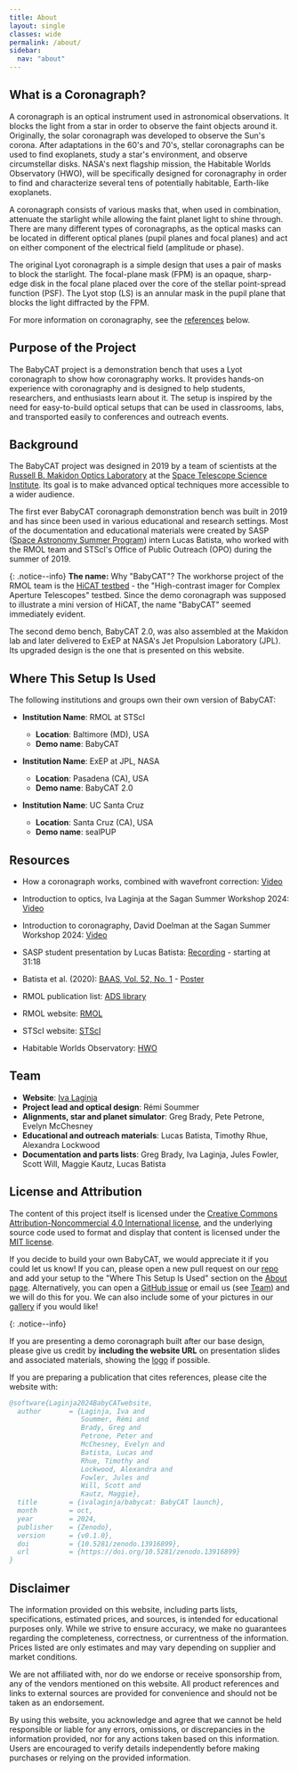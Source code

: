 ```yaml
---
title: About
layout: single
classes: wide
permalink: /about/
sidebar:
  nav: "about"
---
```


## What is a Coronagraph?

A coronagraph is an optical instrument used in astronomical observations. It blocks the light from a star in order to
observe the faint objects around it. Originally, the solar coronagraph was developed to observe the Sun's corona. After
adaptations in the 60's and 70's, stellar coronagraphs can be used to find exoplanets, study a star's environment, and
observe circumstellar disks. NASA's next flagship mission, the Habitable Worlds Observatory (HWO), will be specifically
designed for coronagraphy in order to find and characterize several tens of potentially habitable, Earth-like exoplanets.

A coronagraph consists of various masks that, when used in combination, attenuate the starlight while allowing the faint
planet light to shine through. There are many different types of coronagraphs, as the optical masks can be located in
different optical planes (pupil planes and focal planes) and act on either component of the electrical field (amplitude or phase).

The original Lyot coronagraph is a simple design that uses a pair of masks to block the starlight. The
focal-plane mask (FPM) is an opaque, sharp-edge disk in the focal plane placed over the core of the stellar point-spread
function (PSF). The Lyot stop (LS) is an annular mask in the pupil plane that blocks the light diffracted by the FPM.

For more information on coronagraphy, see the [references](#resources) below.

## Purpose of the Project

The BabyCAT project is a demonstration bench that uses a Lyot coronagraph to show how coronagraphy works. It provides 
hands-on experience with coronagraphy and is designed to help students, researchers, and enthusiasts learn about it.
The setup is inspired by the need for easy-to-build optical setups that can be used in classrooms, labs, and transported
easily to conferences and outreach events.

## Background

The BabyCAT project was designed in 2019 by a team of scientists at the
[Russell B. Makidon Optics Laboratory](https://www.stsci.edu/stsci-research/research-topics-and-programs/russell-b-makidon-optics-laboratory)
at the [Space Telescope Science Institute](https://www.stsci.edu/).
Its goal is to make advanced optical techniques more accessible to a wider audience.

The first ever BabyCAT coronagraph demonstration bench was built in 2019 and has since been used in various educational
and research settings. Most of the documentation and educational materials were created by SASP
([Space Astronomy Summer Program](https://www.stsci.edu/opportunities/space-astronomy-summer-program)) intern Lucas Batista,
who worked with the RMOL team and STScI's Office of Public Outreach (OPO) during the summer of 2019.

{: .notice--info}
**The name:** Why "BabyCAT"? The workhorse project of the RMOL team is the [HiCAT testbed](https://ui.adsabs.harvard.edu/abs/2024arXiv240912931S/abstract) - the
"High-contrast imager for Complex Aperture Telescopes" testbed. Since the demo coronagraph was supposed to illustrate a
mini version of HiCAT, the name "BabyCAT" seemed immediately evident.

The second demo bench, BabyCAT 2.0, was also assembled at the Makidon lab and later delivered to ExEP at NASA's Jet
Propulsion Laboratory (JPL). Its upgraded design is the one that is presented on this website. 

## Where This Setup Is Used

The following institutions and groups own their own version of BabyCAT:

- **Institution Name**: RMOL at STScI
  - **Location**: Baltimore (MD), USA
  - **Demo name**: BabyCAT

- **Institution Name**: ExEP at JPL, NASA
  - **Location**: Pasadena (CA), USA
  - **Demo name**: BabyCAT 2.0

- **Institution Name**: UC Santa Cruz
  - **Location**: Santa Cruz (CA), USA
  - **Demo name**: sealPUP

## Resources

- How a coronagraph works, combined with wavefront correction: [Video](https://www.youtube.com/watch?v=zkTHuqiH_1Y)
- Introduction to optics, Iva Laginja at the Sagan Summer Workshop 2024: [Video](https://www.youtube.com/watch?v=vq6YOuWVIuk)
- Introduction to coronagraphy, David Doelman at the Sagan Summer Workshop 2024: [Video](https://www.youtube.com/watch?v=SYHAL5hxEbQ)

- SASP student presentation by Lucas Batista: [Recording](https://cloudproject.hosted.panopto.com/Panopto/Pages/Viewer.aspx?id=9bb1e9b5-8229-426e-a6fc-aaa400fe927a) - starting at 31:18
- Batista et al. (2020): [BAAS, Vol. 52, No. 1](https://ui.adsabs.harvard.edu/abs/2020AAS...23520313B/abstract) - [Poster](https://github.com/ivalaginja/babycat/tree/main/assets/pdfs/Batista-et-al_AAS-poster-Jan-2020.pdf)
- RMOL publication list: [ADS library](https://ui.adsabs.harvard.edu/public-libraries/0jrikEsaQ6W3ubvGa3ZivA)
- RMOL website: [RMOL](https://www.stsci.edu/stsci-research/research-topics-and-programs/russell-b-makidon-optics-laboratory)
- STScI website: [STScI](https://www.stsci.edu/)
- Habitable Worlds Observatory: [HWO](https://habitableworldsobservatory.org/home)

## Team

- **Website**: [Iva Laginja](https://ivalaginja.github.io/)
- **Project lead and optical design**: Rémi Soummer
- **Alignments, star and planet simulator**: Greg Brady, Pete Petrone, Evelyn McChesney
- **Educational and outreach materials**: Lucas Batista, Timothy Rhue, Alexandra Lockwood
- **Documentation and parts lists**: Greg Brady, Iva Laginja, Jules Fowler, Scott Will, Maggie Kautz, Lucas Batista


## License and Attribution

The content of this project itself is licensed under the [Creative Commons Attribution-Noncommercial 4.0 International license](https://creativecommons.org/licenses/by-nc/4.0/deed.en),
and the underlying source code used to format and display that content is licensed under the [MIT license](https://github.com/ivalaginja/babycat/blob/main/LICENSE.md).

If you decide to build your own BabyCAT, we would appreciate it if you could let us know! If you can, please open a new
pull request on our [repo](https://github.com/ivalaginja/babycat) and add your setup to the "Where This Setup Is Used"
section on the [About page](https://github.com/ivalaginja/babycat/blob/103fcb7ee5d4079e2fa5718537a93478276de5b8/_pages/about.md?plain=1#L53).
Alternatively, you can open a [GitHub issue](https://github.com/ivalaginja/babycat/issues) or email us (see [Team](#team))
and we will do this for you. We can also include some of your pictures in our [gallery](/gallery/) if you would like!

{: .notice--info}

If you are presenting a demo coronagraph built after our base design, please give us credit by **including the website URL**
on presentation slides and associated materials, showing the [logo](https://github.com/ivalaginja/babycat/blob/main/assets/images/Babycat_logo_text.jpeg)
if possible.

If you are preparing a publication that cites references, please cite the website with:

```bibtex
@software{Laginja2024BabyCATwebsite,
  author       = {Laginja, Iva and
                  Soummer, Rémi and
                  Brady, Greg and
                  Petrone, Peter and
                  McChesney, Evelyn and
                  Batista, Lucas and
                  Rhue, Timothy and
                  Lockwood, Alexandra and
                  Fowler, Jules and
                  Will, Scott and
                  Kautz, Maggie},
  title        = {ivalaginja/babycat: BabyCAT launch},
  month        = oct,
  year         = 2024,
  publisher    = {Zenodo},
  version      = {v0.1.0},
  doi          = {10.5281/zenodo.13916899},
  url          = {https://doi.org/10.5281/zenodo.13916899}
}
```

## Disclaimer

The information provided on this website, including parts lists, specifications, estimated prices, and sources, is
intended for educational purposes only. While we strive to ensure accuracy, we make no guarantees regarding the
completeness, correctness, or currentness of the information. Prices listed are only estimates and may vary depending
on supplier and market conditions.

We are not affiliated with, nor do we endorse or receive sponsorship from, any of the vendors mentioned on this website.
All product references and links to external sources are provided for convenience and should not be taken as an endorsement.

By using this website, you acknowledge and agree that we cannot be held responsible or liable for any errors, omissions,
or discrepancies in the information provided, nor for any actions taken based on this information. Users are encouraged
to verify details independently before making purchases or relying on the provided information.

